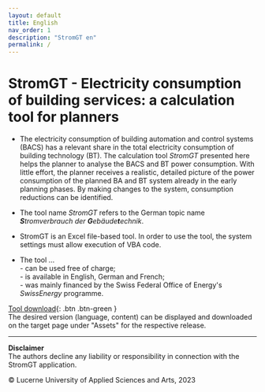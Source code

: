 ```yaml
---
layout: default
title: English
nav_order: 1
description: "StromGT en"
permalink: /
---
```


# StromGT - Electricity consumption of building services: a calculation tool for planners
- The electricity consumption of building automation and control systems (BACS) has a relevant share in the total electricity consumption of building technology (BT). The calculation tool _StromGT_ presented here helps the planner to analyse the BACS and BT power consumption. With little effort, the planner receives a realistic, detailed picture of the power consumption of the planned BA and BT system already in the early planning phases. By making changes to the system, consumption reductions can be identified.

- The tool name _StromGT_ refers to the German topic name _**S**tromverbrauch der **G**ebäude**t**echnik_.

- StromGT is an Excel file-based tool. In order to use the tool, the system settings must allow execution of VBA code.
 
- The tool ...<br>
      - can be used free of charge;<br> 
      - is available in English, German and French;<br>
      - was mainly financed by the Swiss Federal Office of Energy's _SwissEnergy_ programme.<br>

 [Tool download](https://github.com/hslu-ige-laes/StromGTPublic/releases){: .btn .btn-green }<br> 
The desired version (language, content) can be displayed and downloaded on the target page under "Assets" for the respective release.



<hr>

**Disclaimer**<br>
The authors decline any liability or responsibility in connection with the StromGT application.

&copy; Lucerne University of Applied Sciences and Arts, 2023

